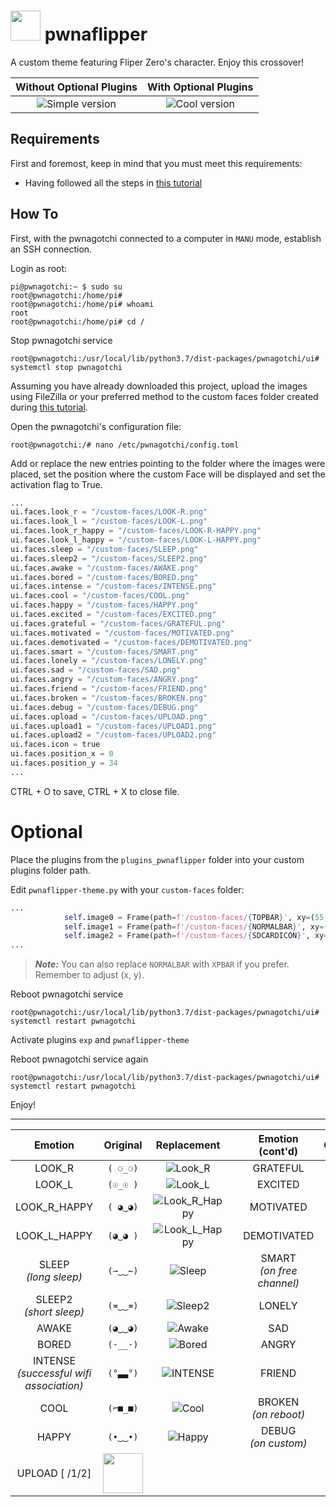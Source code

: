 # <img src="https://github.com/roodriiigooo/PWNAGOTCHI-CUSTOM-FACES-MOD/blob/main/custom-themes/pwnaflipper/faces_flipper_dolphin/pwnaflipper_MINI.png?raw=true" height="48"> pwnaflipper

A custom theme featuring Fliper Zero's character. Enjoy this crossover!

|                                  Without Optional Plugins                                            |                                            With Optional Plugins                                                     |
| :--------------------------------------------------------------------------------------------------: | :--------------------------------------------------------------------------------------------------------------: |
|                                                ![Simple version](https://github.com/roodriiigooo/PWNAGOTCHI-CUSTOM-FACES-MOD/blob/main/custom-themes/pwnaflipper/faces_flipper_dolphin/.screenshots/ui_1.png?raw=true)    |           ![Cool version](https://github.com/roodriiigooo/PWNAGOTCHI-CUSTOM-FACES-MOD/blob/main/custom-themes/pwnaflipper/faces_flipper_dolphin/.screenshots/ui_0.png?raw=true)  |


## Requirements
First and foremost, keep in mind that you must meet this requirements:
- Having followed all the steps in [this tutorial](https://github.com/roodriiigooo/PWNAGOTCHI-CUSTOM-FACES-MOD/tree/main#pwnagotchi-v155---custom-faces-mod-_)

## How To
First, with the pwnagotchi connected to a computer in `MANU` mode, establish an SSH connection.

Login as root:
```console
pi@pwnagotchi:~ $ sudo su
root@pwnagotchi:/home/pi#
root@pwnagotchi:/home/pi# whoami
root
root@pwnagotchi:/home/pi# cd /
```
Stop pwnagotchi service
```console
root@pwnagotchi:/usr/local/lib/python3.7/dist-packages/pwnagotchi/ui# systemctl stop pwnagotchi
```

Assuming you have already downloaded this project, upload the images using FileZilla or your preferred method to the custom faces folder created during [this tutorial](https://github.com/roodriiigooo/PWNAGOTCHI-CUSTOM-FACES-MOD/tree/main#pwnagotchi-v155---custom-faces-mod-_).

Open the pwnagotchi's configuration file:
```console
root@pwnagotchi:/# nano /etc/pwnagotchi/config.toml
```

Add or replace the new entries pointing to the folder where the images were placed, set the position where the custom Face will be displayed and set the activation flag to True.

```python
...
ui.faces.look_r = "/custom-faces/LOOK-R.png"
ui.faces.look_l = "/custom-faces/LOOK-L.png"
ui.faces.look_r_happy = "/custom-faces/LOOK-R-HAPPY.png"
ui.faces.look_l_happy = "/custom-faces/LOOK-L-HAPPY.png"
ui.faces.sleep = "/custom-faces/SLEEP.png"
ui.faces.sleep2 = "/custom-faces/SLEEP2.png"
ui.faces.awake = "/custom-faces/AWAKE.png"
ui.faces.bored = "/custom-faces/BORED.png"
ui.faces.intense = "/custom-faces/INTENSE.png"
ui.faces.cool = "/custom-faces/COOL.png"
ui.faces.happy = "/custom-faces/HAPPY.png"
ui.faces.excited = "/custom-faces/EXCITED.png"
ui.faces.grateful = "/custom-faces/GRATEFUL.png"
ui.faces.motivated = "/custom-faces/MOTIVATED.png"
ui.faces.demotivated = "/custom-faces/DEMOTIVATED.png"
ui.faces.smart = "/custom-faces/SMART.png"
ui.faces.lonely = "/custom-faces/LONELY.png"
ui.faces.sad = "/custom-faces/SAD.png"
ui.faces.angry = "/custom-faces/ANGRY.png"
ui.faces.friend = "/custom-faces/FRIEND.png"
ui.faces.broken = "/custom-faces/BROKEN.png"
ui.faces.debug = "/custom-faces/DEBUG.png"
ui.faces.upload = "/custom-faces/UPLOAD.png"
ui.faces.upload1 = "/custom-faces/UPLOAD1.png"
ui.faces.upload2 = "/custom-faces/UPLOAD2.png"
ui.faces.icon = true
ui.faces.position_x = 0
ui.faces.position_y = 34
...
```
CTRL + O to save, CTRL + X to close file.

# Optional
Place the plugins from the `plugins_pwnaflipper` folder into your custom plugins folder path.

Edit `pwnaflipper-theme.py` with your `custom-faces` folder:
```python
...
            self.image0 = Frame(path=f'/custom-faces/{TOPBAR}', xy=(55, 82))
            self.image1 = Frame(path=f'/custom-faces/{NORMALBAR}', xy=(176, 36))
            self.image2 = Frame(path=f'/custom-faces/{SDCARDICON}', xy=(232, 18))
...
```

> **_Note:_** You can also replace `NORMALBAR` with `XPBAR` if you prefer. Remember to adjust (x, y).


Reboot pwnagotchi service
```console
root@pwnagotchi:/usr/local/lib/python3.7/dist-packages/pwnagotchi/ui# systemctl restart pwnagotchi
```

Activate plugins `exp` and `pwnaflipper-theme`


Reboot pwnagotchi service again
```console
root@pwnagotchi:/usr/local/lib/python3.7/dist-packages/pwnagotchi/ui# systemctl restart pwnagotchi
```

Enjoy!

---



|                                               Emotion                                                |                                                     Original                                                     |                                                                            Replacement                                                                             |     |               Emotion (cont'd)                |  Original  |                                                                            Replacement                                                                             |
| :--------------------------------------------------------------------------------------------------: | :--------------------------------------------------------------------------------------------------------------: | :----------------------------------------------------------------------------------------------------------------------------------------------------------------: | :-: | :-------------------------------------------: | :--------: | :----------------------------------------------------------------------------------------------------------------------------------------------------------------: |
|                                                LOOK_R                                                |                                                     `( ⚆_⚆)`                                                     |                              ![Look_R](https://github.com/roodriiigooo/PWNAGOTCHI-CUSTOM-FACES-MOD/blob/main/custom-themes/pwnaflipper/faces_flipper_dolphin/LOOK-R.png?raw=true)                              |     |                   GRATEFUL                    |  `(^‿‿^)`  | ![Grateful](https://github.com/roodriiigooo/PWNAGOTCHI-CUSTOM-FACES-MOD/blob/main/custom-themes/pwnaflipper/faces_flipper_dolphin/GRATEFUL.png?raw=true)                                                       |
|                                                LOOK_L                                                |                                                     `(☉_☉ )`                                                     |                              ![Look_L](https://github.com/roodriiigooo/PWNAGOTCHI-CUSTOM-FACES-MOD/blob/main/custom-themes/pwnaflipper/faces_flipper_dolphin/LOOK-L.png?raw=true)                              |     |      EXCITED <!-- on_unread_messages -->      |  `(ᵔ◡◡ᵔ)`  |                           ![Excited](https://github.com/roodriiigooo/PWNAGOTCHI-CUSTOM-FACES-MOD/blob/main/custom-themes/pwnaflipper/faces_flipper_dolphin/EXCITED.png?raw=true)                               |
|                                             LOOK_R_HAPPY                                             |                                                     `( ◕‿◕)`                                                     |                              ![Look_R_Happy](https://github.com/roodriiigooo/PWNAGOTCHI-CUSTOM-FACES-MOD/blob/main/custom-themes/pwnaflipper/faces_flipper_dolphin/LOOK-R-HAPPY.png?raw=true)                  |     |                   MOTIVATED                   |  `(☼‿‿☼)`  |                           ![Motivated](https://github.com/roodriiigooo/PWNAGOTCHI-CUSTOM-FACES-MOD/blob/main/custom-themes/pwnaflipper/faces_flipper_dolphin/MOTIVATED.png?raw=true)                           |
|                                             LOOK_L_HAPPY                                             |                                                     `(◕‿◕ )`                                                     |                              ![Look_L_Happy](https://github.com/roodriiigooo/PWNAGOTCHI-CUSTOM-FACES-MOD/blob/main/custom-themes/pwnaflipper/faces_flipper_dolphin/LOOK-L-HAPPY.png?raw=true)                  |     |                  DEMOTIVATED                  |  `(≖__≖)`  |                           ![Bored](https://github.com/roodriiigooo/PWNAGOTCHI-CUSTOM-FACES-MOD/blob/main/custom-themes/pwnaflipper/faces_flipper_dolphin/BORED.png?raw=true)                                   |
|                            SLEEP <!-- long sleep --> <br/> *(long sleep)*                            |                                                     `(⇀‿‿↼)`                                                     |                              ![Sleep](https://github.com/roodriiigooo/PWNAGOTCHI-CUSTOM-FACES-MOD/blob/main/custom-themes/pwnaflipper/faces_flipper_dolphin/SLEEP.png?raw=true)                                |     |        SMART <br/> *(on free channel)*        |  `(✜‿‿✜)`  |                           ![Smart](https://github.com/roodriiigooo/PWNAGOTCHI-CUSTOM-FACES-MOD/blob/main/custom-themes/pwnaflipper/faces_flipper_dolphin/SMART.png?raw=true)                                   |
|                          SLEEP2 <!-- short sleep --> <br/> *(short sleep)*                           |                                                     `(≖‿‿≖)`                                                     |                              ![Sleep2](https://github.com/roodriiigooo/PWNAGOTCHI-CUSTOM-FACES-MOD/blob/main/custom-themes/pwnaflipper/faces_flipper_dolphin/SLEEP2.png?raw=true)                              |     |                    LONELY                     |  `(ب__ب)`  |                           ![Lonely](https://github.com/roodriiigooo/PWNAGOTCHI-CUSTOM-FACES-MOD/blob/main/custom-themes/pwnaflipper/faces_flipper_dolphin/LONELY.png?raw=true)                                 |
|                                                AWAKE                                                 |                                                     `(◕‿‿◕)`                                                     |                              ![Awake](https://github.com/roodriiigooo/PWNAGOTCHI-CUSTOM-FACES-MOD/blob/main/custom-themes/pwnaflipper/faces_flipper_dolphin/AWAKE.png?raw=true)                                |     |             SAD <!-- on_miss -->              |  `(╥☁╥ )`  |                           ![Sad](https://github.com/roodriiigooo/PWNAGOTCHI-CUSTOM-FACES-MOD/blob/main/custom-themes/pwnaflipper/faces_flipper_dolphin/SAD.png?raw=true)                                       |
|                                                BORED                                                 |                                                     `(-__-)`                                                     |                              ![Bored](https://github.com/roodriiigooo/PWNAGOTCHI-CUSTOM-FACES-MOD/blob/main/custom-themes/pwnaflipper/faces_flipper_dolphin/BORED.png?raw=true)                                |     |                     ANGRY                     |  `(-_-')`  |                           ![Angry](https://github.com/roodriiigooo/PWNAGOTCHI-CUSTOM-FACES-MOD/blob/main/custom-themes/pwnaflipper/faces_flipper_dolphin/ANGRY.png?raw=true)                                   |
| INTENSE <!-- on_assoc : post auth, data transfer can begin --> <br/> *(successful wifi association)* |                                                     `(°▃▃°)`                                                     | ![INTENSE](https://github.com/roodriiigooo/PWNAGOTCHI-CUSTOM-FACES-MOD/blob/main/custom-themes/pwnaflipper/faces_flipper_dolphin/INTENSE.png?raw=true)                                                         |     |                    FRIEND                     |  `(♥‿‿♥)`  |                           ![Friend](https://github.com/roodriiigooo/PWNAGOTCHI-CUSTOM-FACES-MOD/blob/main/custom-themes/pwnaflipper/faces_flipper_dolphin/FRIEND.png?raw=true)                                 |
|                                       COOL <!-- on_deauth -->                                        |                                                     `(⌐■_■)`                                                     |                              ![Cool](https://github.com/roodriiigooo/PWNAGOTCHI-CUSTOM-FACES-MOD/blob/main/custom-themes/pwnaflipper/faces_flipper_dolphin/COOL.png?raw=true)                                  |     | BROKEN <!-- on_reboot --> <br/> *(on reboot)* |  `(☓‿‿☓)`  |                           ![Broken](https://github.com/roodriiigooo/PWNAGOTCHI-CUSTOM-FACES-MOD/blob/main/custom-themes/pwnaflipper/faces_flipper_dolphin/BROKEN.png?raw=true)                                 |
|                                    HAPPY <!-- new handshakes -->                                     |                                                     `(•‿‿•)`                                                     |                              ![Happy](https://github.com/roodriiigooo/PWNAGOTCHI-CUSTOM-FACES-MOD/blob/main/custom-themes/pwnaflipper/faces_flipper_dolphin/HAPPY.png?raw=true)                                |     | DEBUG <!-- on_custom --> <br/> *(on custom)*  |  `(#__#)`  |                           ![Debug](https://github.com/roodriiigooo/PWNAGOTCHI-CUSTOM-FACES-MOD/blob/main/custom-themes/pwnaflipper/faces_flipper_dolphin/DEBUG.png?raw=true)                                   |
|                                            UPLOAD [ /1/2]                                            | <img src="https://github.com/roodriiigooo/PWNAGOTCHI-CUSTOM-FACES-MOD/blob/main/custom-themes/pwnaflipper/faces_flipper_dolphin/UPLOAD.png?raw=true" height="64">                          |     |                                               |            |                                                                                                                                                                    |
